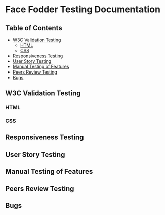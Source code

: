# Face Fodder Testing Documentation

## Table of Contents
* [W3C Validation Testing]()
    - [HTML]()
    - [CSS]()
* [Responsiveness Testing]()
* [User Story Testing]()
* [Manual Testing of Features]()
* [Peers Review Testing]()
* [Bugs]()

## W3C Validation Testing

### HTML

### CSS

## Responsiveness Testing

## User Story Testing

## Manual Testing of Features

## Peers Review Testing

## Bugs


